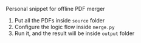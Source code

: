 Personal snippet for offline PDF merger


1. Put all the PDFs inside `source` folder
2. Configure the logic flow inside `merge.py`
3. Run it, and the result will be inside `output` folder
